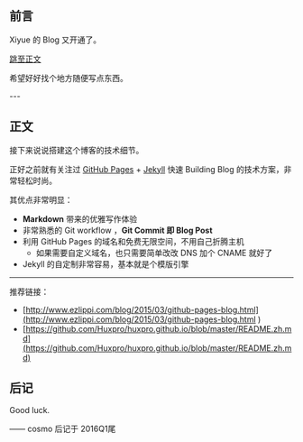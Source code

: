## 前言

Xiyue 的 Blog 又开通了。

[跳至正文 ](#build)



希望好好找个地方随便写点东西。


<p id = "build"></p>
---

## 正文

接下来说说搭建这个博客的技术细节。  

正好之前就有关注过 [GitHub Pages](https://pages.github.com/) + [Jekyll](http://jekyllrb.com/) 快速 Building Blog 的技术方案，非常轻松时尚。

其优点非常明显：

* **Markdown** 带来的优雅写作体验
* 非常熟悉的 Git workflow ，**Git Commit 即 Blog Post**
* 利用 GitHub Pages 的域名和免费无限空间，不用自己折腾主机
	* 如果需要自定义域名，也只需要简单改改 DNS 加个 CNAME 就好了
* Jekyll 的自定制非常容易，基本就是个模版引擎


---

推荐链接：

* [http://www.ezlippi.com/blog/2015/03/github-pages-blog.html](http://www.ezlippi.com/blog/2015/03/github-pages-blog.html
)
* [https://github.com/Huxpro/huxpro.github.io/blob/master/README.zh.md](https://github.com/Huxpro/huxpro.github.io/blob/master/README.zh.md)


## 后记

Good luck.

—— cosmo 后记于 2016Q1尾
